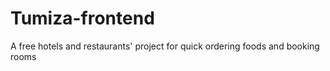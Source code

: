 # Tumiza-frontend
A free hotels and restaurants' project for quick ordering foods and booking rooms

